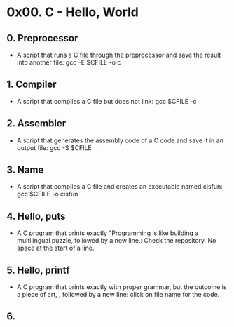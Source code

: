 # 0x00. C - Hello, World
## 0. Preprocessor
* A script that runs a C file through the preprocessor and save the result into another file: gcc -E $CFILE -o c
## 1. Compiler
* A script that compiles a C file but does not link: gcc $CFILE -c
## 2. Assembler
* A script that generates the assembly code of a C code and save it in an output file: gcc -S $CFILE
## 3. Name
* A script that compiles a C file and creates an executable named cisfun: gcc $CFILE -o cisfun
## 4. Hello, puts
* A C program that prints exactly "Programming is like building a multilingual puzzle, followed by a new line.: Check the repository. No space at the start of a line.
## 5. Hello, printf 
* A C program that prints exactly with proper grammar, but the outcome is a piece of art, , followed by a new line: click on file name for the code.
## 6. 

